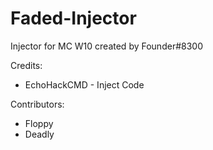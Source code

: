# Faded-Injector
Injector for MC W10 created by Founder#8300

Credits:
* EchoHackCMD - Inject Code

Contributors:
* Floppy
* Deadly

